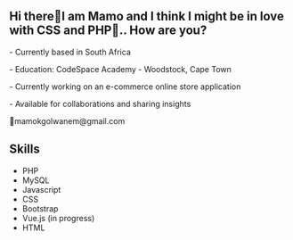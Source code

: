 <h2>Hi there👋I am Mamo and I think I might be in love with CSS and PHP👀.. How are you?</h2>
<p> - Currently based in South Africa</p>
<p> - Education: CodeSpace Academy - Woodstock, Cape Town </p>
<p> - Currently working on an e-commerce online store application</p>
<p> - Available for collaborations and sharing insights</p>
<p>📧mamokgolwanem@gmail.com</p>

<h2>Skills</h2>
<ul>
 <li>PHP</li>
 <li>MySQL </li>
<li>Javascript </li>
<li> CSS</li>
<li> Bootstrap </li>
 <li> Vue.js (in progress) </li>
<li>HTML</li>
</ul>

